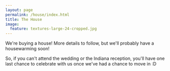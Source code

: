 ```yaml
---
layout: page
permalink: /house/index.html
title: The House
image:
  feature: textures-large-24-cropped.jpg
---
```



We're buying a house! More details to follow, but we'll probably have a housewarming soon!


So, if you can't attend the wedding or the Indiana reception, you'll have one last chance to celebrate with us once we've had a chance to move in :D
